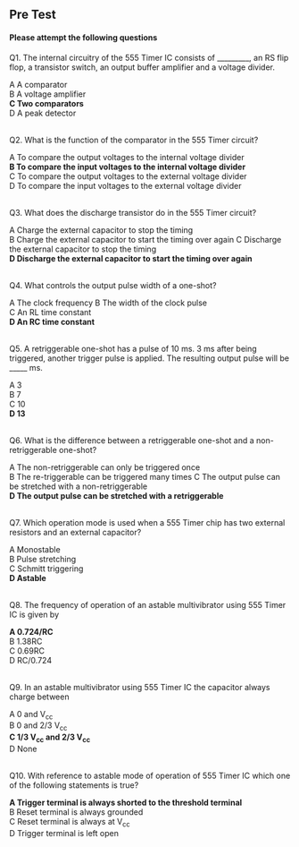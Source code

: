 ##  Pre Test 
#### Please attempt the following questions


Q1. The internal circuitry of the 555 Timer IC consists of _________, an RS flip flop, a transistor switch, an output buffer amplifier and a voltage divider.

A  A comparator  
B  A voltage amplifier  
<b>C  Two comparators</b>  
D  A peak detector     
<br>
  
  
Q2. What is the function of the comparator in the 555 Timer circuit?

A  To compare the output voltages to the internal voltage divider  
<b>B  To compare the input voltages to the internal voltage divider</b>  
C  To compare the output voltages to the external voltage divider  
D  To compare the input voltages to the external voltage divider  
<br>
  
  
Q3. What does the discharge transistor do in the 555 Timer circuit?

A  Charge the external capacitor to stop the timing  
B  Charge the external capacitor to start the timing over again 
C  Discharge the external capacitor to stop the timing  
<b>D  Discharge the external capacitor to start the timing over again</b>  
<br>
  
  
Q4. What controls the output pulse width of a one-shot?
  
A  The clock frequency 
B  The width of the clock pulse  
C  An RL time constant  
<b>D  An RC time constant</b>  
<br>
  
  
Q5. A retriggerable one-shot has a pulse of 10 ms. 3 ms after being triggered, another trigger pulse is applied. The resulting output pulse will be \_\_\_\_\_ ms.

A  3  
B  7  
C  10  
<b>D  13</b>  
<br>
  
  
Q6. What is the difference between a retriggerable one-shot and a non-retriggerable one-shot?

A  The non-retriggerable can only be triggered once  
B  The re-triggerable can be triggered many times
C  The output pulse can be stretched with a non-retriggerable  
<b>D  The output pulse can be stretched with a retriggerable</b>  
<br>
  
  
Q7. Which operation mode is used when a 555 Timer chip has two external resistors and an external capacitor?

A  Monostable  
B  Pulse stretching  
C  Schmitt triggering  
<b>D  Astable</b>   
<br>
  
   
Q8. The frequency of operation of an astable multivibrator using 555 Timer IC is given by

<b>A  0.724/RC</b>  
B  1.38RC  
C  0.69RC  
D  RC/0.724  
<br>
  
  
Q9. In an astable multivibrator using 555 Timer IC the capacitor always charge between

A  0 and V<sub>cc</sub>  
B  0 and 2/3 V<sub>cc</sub>  
<b>C  1/3 V<sub>cc</sub> and 2/3 V<sub>cc</sub></b>  
D  None  
<br>
  
  
Q10. With reference to astable mode of operation of 555 Timer IC which one of the following statements is true?

<b>A  Trigger terminal is always shorted to the threshold terminal</b>   
B  Reset terminal is always grounded  
C  Reset terminal is always at V<sub>cc</sub>  
D  Trigger terminal is left open



